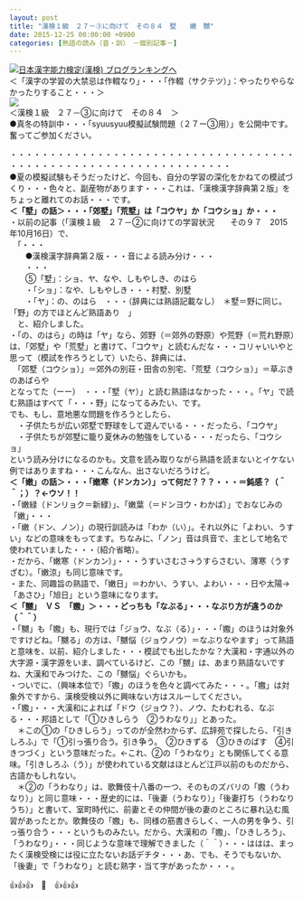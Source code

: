 ```yaml
---
layout: post
title: "漢検１級　２７－③に向けて　その８４　墅　　嫩　嬲"
date: 2015-12-25 00:00:00 +0900
categories: [熟語の読み（音・訓）　－個別記事－]
---
```


[![](/syuusyuu9701/assets/images/漢検１級-２７－③に向けて-その８４-墅-嫩-嬲-br_c_3028_1.gif)](http://blog.with2.net/link.php?1659096:3028 "日本漢字能力検定(漢検) ブログランキングへ")[日本漢字能力検定(漢検) ブログランキングへ](http://blog.with2.net/link.php?1659096:3028)  
＜「漢字の学習の大禁忌は作輟なり」・・・「作輟（サクテツ）」：やったりやらなかったりすること・・・＞  
![](/syuusyuu9701/assets/images/漢検１級-２７－③に向けて-その８４-墅-嫩-嬲-89975eebf583a9b763d98536e47e4934.jpg)  
＜漢検１級　２７－③に向けて　その８４　＞  
●真冬の特訓中・・・「syuusyuu模擬試験問題（２７ー③用）」を公開中です。奮ってご参加ください。  
  
・・・・・・・・・・・・・・・・・・・・・・・・・・・・・・・・・・・・・・・・・・・・・・・・・・・・・・・・・・・・・・・・  
●夏の模擬試験もそうだったけど、今回も、自分の学習の深化をかねての模試づくり・・・色々と、副産物があります・・・これは、「漢検漢字辞典第２版」をちょっと離れてのお話・・・です。  
**＜「墅」の話＞・・・「郊墅」「荒墅」は「コウヤ」か「コウショ」か・・・**  
・以前の記事（「漢検１級　２７－②に向けての学習状況　　その９７　2015年10月16日）で、  
　「・・・  
　　●漢検漢字辞典第２版・・・音による読み分け・・・  
　　・・・  
　　⑤「墅」：ショ、ヤ、なや、しもやしき、のはら  
　　・「ショ」：なや、しもやしき・・・村墅、別墅  
　　・「ヤ」：の、のはら　・・・（辞典には熟語記載なし）　＊墅＝野に同じ。「野」の方でほとんど熟語あり　」  
　と、紹介しました。  
・「の、のはら」の時は「ヤ」なら、郊野（＝郊外の野原）や荒野（＝荒れ野原）は、「郊墅」や「荒墅」と書けて、「コウヤ」と読むんだな・・・コリャいいやと思って（模試を作ろうとして）いたら、辞典には、  
　「郊墅（コウショ）」＝郊外の別荘・田舎の別宅、「荒墅（コウショ）」＝草ぶきのあばらや  
となってた（ーー）　・・・「墅（ヤ）」と読む熟語はなかった・・・。「ヤ」で読む熟語はすべて「・・・野」になってるみたい、です。  
でも、もし、意地悪な問題を作ろうとしたら、  
　・子供たちが広い郊墅で野球をして遊んでいる・・・だったら、「コウヤ」  
　・子供たちが郊墅に籠り夏休みの勉強をしている・・・だったら、「コウショ」  
という読み分けになるのかも。文意を読み取りながら熟語を読まないとイケない例ではありますね・・・こんなん、出さないだろうけど。  
**＜「嫩」の話＞・・・「嫩寒（ドンカン）」って何だ？？？・・・＝鈍感？（＾＾；）？←ウソ！！**  
・「嫩緑（ドンリョク＝新緑）」、「嫩葉（＝ドンヨウ・わかば）」でおなじみの「嫩」・・・  
・「嫩（ドン、ノン）」の現行訓読みは「わか（い）」。それ以外に「よわい、うすい」などの意味をもってます。ちなみに、「ノン」音は呉音で、主として地名で使われていました・・・（紹介省略）。  
・だから、「嫩寒（ドンカン）」・・・うすいさむさ→うすらさむい、薄寒（うすざむ）。「嫩涼」も同じ意味です。  
・また、同趣旨の熟語で、「嫩日」＝わかい、うすい、よわい・・・日や太陽→「あさひ」「旭日」という意味になります。  
**＜「嬲」　ＶＳ　「嫐」＞・・・どっちも「なぶる」・・・なぶり方が違うのか（＾＾）**  
・「嬲」も「嫐」も、現行では「ジョウ、なぶ（る）」・・・「嫐」のほうは対象外ですけどね。「嬲る」の方は、「嬲悩（ジョウノウ）＝なぶりなやます」って熟語と意味を、以前、紹介しました・・・模試でも出したかな？大漢和・字通以外の大字源・漢字源をいま、調べているけど、この「嬲」は、あまり熟語ないですね、大漢和でみつけた、この「嬲悩」ぐらいかも。  
・ついでに、（興味本位で）「嫐」のほうを色々と調べてみた・・・。「嫐」は対象外ですから、漢検受検以外に興味ない方はスルーしてください。  
・「嫐」・・・大漢和によれば「ドウ（ジョウ？）、ノウ、たわむれる、なぶる・・・邦語として「①ひきしらう　②うわなり」」とあった。  
　＊この①の「ひきしらう」ってのが全然わからず、広辞苑で探したら、「引きしろふ」で「①引っ張り合う。引き争う。　②ひきずる　③ひきのばす　④引きつづく」という意味だった。←これ、②の「うわなり」とも関係してくる意味。「引きしろふ（う）」が使われている文献はほとんど江戸以前のものだから、古語かもしれない。  
　＊②の「うわなり」は、歌舞伎十八番の一つ、そのものズバリの「嫐（うわなり）」と同じ意味・・・歴史的には、「後妻（うわなり）」「後妻打ち（うわなりうち）」と書いて、室町時代に、前妻とその仲間が後の妻のところに暴れ込む風習があったとか。歌舞伎の「嫐」も、同様の筋書きらしく、一人の男を争う、引っ張り合う・・・というものみたい。だから、大漢和の「嫐」、「ひきしろう」、「うわなり」・・・同じような意味で理解できました（＾＾）・・・ははは、まったく漢検受検には役に立たないお話デチタ・・・あ、でも、そうでもないか、「後妻」で「うわなり」と読む熟字・当て字があったか・・・。  
  
👍👍👍　🐑　👍👍👍  
  
  